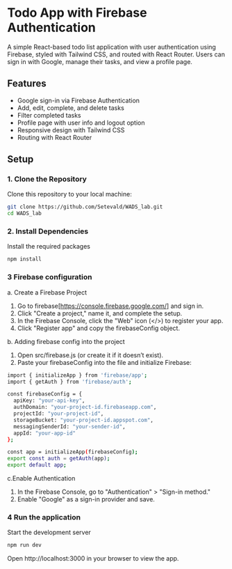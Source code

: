 # Todo App with Firebase Authentication

A simple React-based todo list application with user authentication using Firebase, styled with Tailwind CSS, and routed with React Router. Users can sign in with Google, manage their tasks, and view a profile page.

## Features
- Google sign-in via Firebase Authentication
- Add, edit, complete, and delete tasks
- Filter completed tasks
- Profile page with user info and logout option
- Responsive design with Tailwind CSS
- Routing with React Router

## Setup 

### 1. Clone the Repository
Clone this repository to your local machine:
```bash
git clone https://github.com/Setevald/WADS_lab.git
cd WADS_lab
```

### 2. Install Dependencies
Install the required packages
```bash
npm install
```

### 3 Firebase configuration
a. Create a Firebase Project
1. Go to firebase[https://console.firebase.google.com/] and sign in.
2. Click "Create a project," name it, and complete the setup.
3. In the Firebase Console, click the "Web" icon (</>) to register your app.
4. Click "Register app" and copy the firebaseConfig object.

b. Adding firebase config into the project
1. Open src/firebase.js (or create it if it doesn’t exist).
2. Paste your firebaseConfig into the file and initialize Firebase:

```bash
import { initializeApp } from 'firebase/app';
import { getAuth } from 'firebase/auth';

const firebaseConfig = {
  apiKey: "your-api-key",
  authDomain: "your-project-id.firebaseapp.com",
  projectId: "your-project-id",
  storageBucket: "your-project-id.appspot.com",
  messagingSenderId: "your-sender-id",
  appId: "your-app-id"
};

const app = initializeApp(firebaseConfig);
export const auth = getAuth(app);
export default app;
```

c.Enable Authentication
1. In the Firebase Console, go to "Authentication" > "Sign-in method."
2. Enable "Google" as a sign-in provider and save.

### 4 Run the application
Start the development server
```bash
npm run dev
```

Open http://localhost:3000 in your browser to view the app.